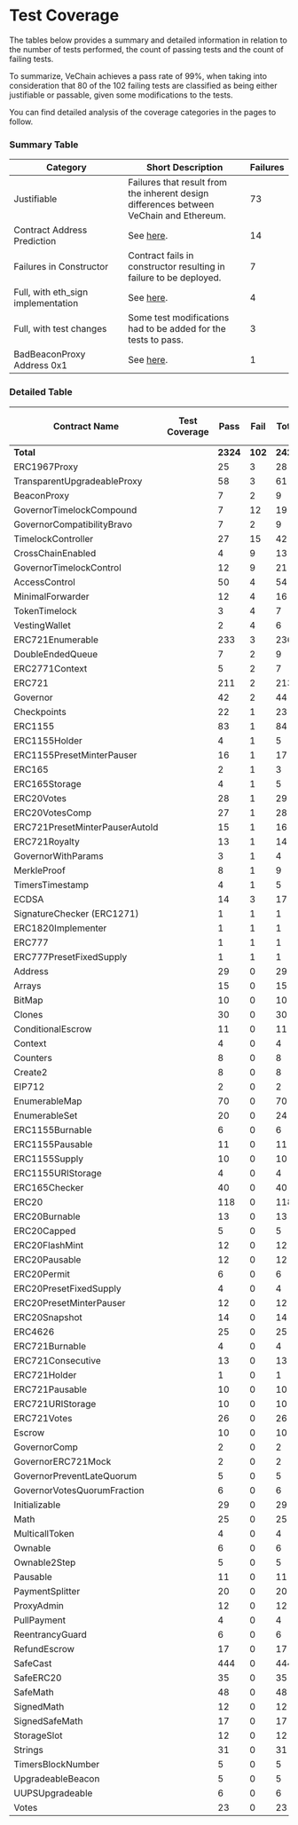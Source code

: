# Test Coverage

The tables below provides a summary and detailed information in relation to the number of tests performed, the count of passing tests and the count of failing tests.

To summarize, VeChain achieves a pass rate of 99%, when taking into consideration that 80 of the 102 failing tests are classified as being either justifiable or passable, given some modifications to the tests.

You can find detailed analysis of the coverage categories in the pages to follow.

### Summary Table

<table><thead><tr><th width="307">Category</th><th width="399.3333333333333">Short Description</th><th>Failures</th></tr></thead><tbody><tr><td>Justifiable</td><td>Failures that result from the inherent design differences between VeChain and Ethereum.</td><td>73</td></tr><tr><td>Contract Address Prediction</td><td>See <a href="https://github.com/vechain/vechain-docs/blob/main/core-concepts/evm-compatibility/test-coverage/broken-reference/README.md">here</a>.</td><td>14</td></tr><tr><td>Failures in Constructor</td><td>Contract fails in constructor resulting in failure to be deployed.</td><td>7</td></tr><tr><td>Full, with eth_sign implementation</td><td>See <a href="https://github.com/vechain/vechain-docs/blob/main/core-concepts/evm-compatibility/test-coverage/broken-reference/README.md">here</a>.</td><td>4</td></tr><tr><td>Full, with test changes</td><td>Some test modifications had to be added for the tests to pass.</td><td>3</td></tr><tr><td>BadBeaconProxy Address 0x1</td><td>See <a href="https://github.com/vechain/vechain-docs/blob/main/core-concepts/evm-compatibility/test-coverage/broken-reference/README.md">here</a>.</td><td>1</td></tr></tbody></table>

### Detailed Table

<table><thead><tr><th width="309">Contract Name</th><th width="241">Test Coverage</th><th width="94">Pass</th><th width="104">Fail</th><th>Total</th><th data-hidden>Hardhat Total Tests</th></tr></thead><tbody><tr><td><strong>Total</strong></td><td></td><td><strong>2324</strong></td><td><strong>102</strong></td><td><strong>2426</strong></td><td><strong>2667</strong></td></tr><tr><td>ERC1967Proxy</td><td></td><td>25</td><td>3</td><td>28</td><td>28</td></tr><tr><td>TransparentUpgradeableProxy</td><td></td><td>58</td><td>3</td><td>61</td><td>61</td></tr><tr><td>BeaconProxy</td><td></td><td>7</td><td>2</td><td>9</td><td>9</td></tr><tr><td>GovernorTimelockCompound</td><td></td><td>7</td><td>12</td><td>19</td><td>19</td></tr><tr><td>GovernorCompatibilityBravo</td><td></td><td>7</td><td>2</td><td>9</td><td>9</td></tr><tr><td>TimelockController</td><td></td><td>27</td><td>15</td><td>42</td><td>48</td></tr><tr><td>CrossChainEnabled</td><td></td><td>4</td><td>9</td><td>13</td><td>15</td></tr><tr><td>GovernorTimelockControl</td><td></td><td>12</td><td>9</td><td>21</td><td>21</td></tr><tr><td>AccessControl</td><td></td><td>50</td><td>4</td><td>54</td><td>80</td></tr><tr><td>MinimalForwarder</td><td></td><td>12</td><td>4</td><td>16</td><td>15</td></tr><tr><td>TokenTimelock</td><td></td><td>3</td><td>4</td><td>7</td><td>7</td></tr><tr><td>VestingWallet</td><td></td><td>2</td><td>4</td><td>6</td><td>6</td></tr><tr><td>ERC721Enumerable</td><td></td><td>233</td><td>3</td><td>236</td><td>236</td></tr><tr><td>DoubleEndedQueue</td><td></td><td>7</td><td>2</td><td>9</td><td>9</td></tr><tr><td>ERC2771Context</td><td></td><td>5</td><td>2</td><td>7</td><td>7</td></tr><tr><td>ERC721</td><td></td><td>211</td><td>2</td><td>213</td><td>213</td></tr><tr><td>Governor</td><td></td><td>42</td><td>2</td><td>44</td><td>44</td></tr><tr><td>Checkpoints</td><td></td><td>22</td><td>1</td><td>23</td><td>23</td></tr><tr><td>ERC1155</td><td></td><td>83</td><td>1</td><td>84</td><td>84</td></tr><tr><td>ERC1155Holder</td><td></td><td>4</td><td>1</td><td>5</td><td>5</td></tr><tr><td>ERC1155PresetMinterPauser</td><td></td><td>16</td><td>1</td><td>17</td><td>17</td></tr><tr><td>ERC165</td><td></td><td>2</td><td>1</td><td>3</td><td>3</td></tr><tr><td>ERC165Storage</td><td></td><td>4</td><td>1</td><td>5</td><td>5</td></tr><tr><td>ERC20Votes</td><td></td><td>28</td><td>1</td><td>29</td><td>29</td></tr><tr><td>ERC20VotesComp</td><td></td><td>27</td><td>1</td><td>28</td><td>28</td></tr><tr><td>ERC721PresetMinterPauserAutoId</td><td></td><td>15</td><td>1</td><td>16</td><td>16</td></tr><tr><td>ERC721Royalty</td><td></td><td>13</td><td>1</td><td>14</td><td>14</td></tr><tr><td>GovernorWithParams</td><td></td><td>3</td><td>1</td><td>4</td><td>4</td></tr><tr><td>MerkleProof</td><td></td><td>8</td><td>1</td><td>9</td><td>9</td></tr><tr><td>TimersTimestamp</td><td></td><td>4</td><td>1</td><td>5</td><td>5</td></tr><tr><td>ECDSA</td><td></td><td>14</td><td>3</td><td>17</td><td>17</td></tr><tr><td>SignatureChecker (ERC1271)</td><td></td><td>1</td><td>1</td><td>1</td><td>7</td></tr><tr><td>ERC1820Implementer</td><td></td><td>1</td><td>1</td><td>1</td><td>6</td></tr><tr><td>ERC777</td><td></td><td>1</td><td>1</td><td>1</td><td>193</td></tr><tr><td>ERC777PresetFixedSupply</td><td></td><td>1</td><td>1</td><td>1</td><td>6</td></tr><tr><td>Address</td><td></td><td>29</td><td>0</td><td>29</td><td>29</td></tr><tr><td>Arrays</td><td></td><td>15</td><td>0</td><td>15</td><td>15</td></tr><tr><td>BitMap</td><td></td><td>10</td><td>0</td><td>10</td><td>10</td></tr><tr><td>Clones</td><td></td><td>30</td><td>0</td><td>30</td><td>30</td></tr><tr><td>ConditionalEscrow</td><td></td><td>11</td><td>0</td><td>11</td><td>11</td></tr><tr><td>Context</td><td></td><td>4</td><td>0</td><td>4</td><td>4</td></tr><tr><td>Counters</td><td></td><td>8</td><td>0</td><td>8</td><td>8</td></tr><tr><td>Create2</td><td></td><td>8</td><td>0</td><td>8</td><td>8</td></tr><tr><td>EIP712</td><td></td><td>2</td><td>0</td><td>2</td><td>2</td></tr><tr><td>EnumerableMap</td><td></td><td>70</td><td>0</td><td>70</td><td>70</td></tr><tr><td>EnumerableSet</td><td></td><td>20</td><td>0</td><td>24</td><td>24</td></tr><tr><td>ERC1155Burnable</td><td></td><td>6</td><td>0</td><td>6</td><td>6</td></tr><tr><td>ERC1155Pausable</td><td></td><td>11</td><td>0</td><td>11</td><td>11</td></tr><tr><td>ERC1155Supply</td><td></td><td>10</td><td>0</td><td>10</td><td>10</td></tr><tr><td>ERC1155URIStorage</td><td></td><td>4</td><td>0</td><td>4</td><td>4</td></tr><tr><td>ERC165Checker</td><td></td><td>40</td><td>0</td><td>40</td><td>40</td></tr><tr><td>ERC20</td><td></td><td>118</td><td>0</td><td>118</td><td>118</td></tr><tr><td>ERC20Burnable</td><td></td><td>13</td><td>0</td><td>13</td><td>13</td></tr><tr><td>ERC20Capped</td><td></td><td>5</td><td>0</td><td>5</td><td>5</td></tr><tr><td>ERC20FlashMint</td><td></td><td>12</td><td>0</td><td>12</td><td>12</td></tr><tr><td>ERC20Pausable</td><td></td><td>12</td><td>0</td><td>12</td><td>12</td></tr><tr><td>ERC20Permit</td><td></td><td>6</td><td>0</td><td>6</td><td>6</td></tr><tr><td>ERC20PresetFixedSupply</td><td></td><td>4</td><td>0</td><td>4</td><td>4</td></tr><tr><td>ERC20PresetMinterPauser</td><td></td><td>12</td><td>0</td><td>12</td><td>12</td></tr><tr><td>ERC20Snapshot</td><td></td><td>14</td><td>0</td><td>14</td><td>14</td></tr><tr><td>ERC4626</td><td></td><td>25</td><td>0</td><td>25</td><td>25</td></tr><tr><td>ERC721Burnable</td><td></td><td>4</td><td>0</td><td>4</td><td>4</td></tr><tr><td>ERC721Consecutive</td><td></td><td>13</td><td>0</td><td>13</td><td>13</td></tr><tr><td>ERC721Holder</td><td></td><td>1</td><td>0</td><td>1</td><td>1</td></tr><tr><td>ERC721Pausable</td><td></td><td>10</td><td>0</td><td>10</td><td>10</td></tr><tr><td>ERC721URIStorage</td><td></td><td>10</td><td>0</td><td>10</td><td>10</td></tr><tr><td>ERC721Votes</td><td></td><td>26</td><td>0</td><td>26</td><td>26</td></tr><tr><td>Escrow</td><td></td><td>10</td><td>0</td><td>10</td><td>10</td></tr><tr><td>GovernorComp</td><td></td><td>2</td><td>0</td><td>2</td><td>2</td></tr><tr><td>GovernorERC721Mock</td><td></td><td>2</td><td>0</td><td>2</td><td>2</td></tr><tr><td>GovernorPreventLateQuorum</td><td></td><td>5</td><td>0</td><td>5</td><td>5</td></tr><tr><td>GovernorVotesQuorumFraction</td><td></td><td>6</td><td>0</td><td>6</td><td>6</td></tr><tr><td>Initializable</td><td></td><td>29</td><td>0</td><td>29</td><td>29</td></tr><tr><td>Math</td><td></td><td>25</td><td>0</td><td>25</td><td>25</td></tr><tr><td>MulticallToken</td><td></td><td>4</td><td>0</td><td>4</td><td>4</td></tr><tr><td>Ownable</td><td></td><td>6</td><td>0</td><td>6</td><td>6</td></tr><tr><td>Ownable2Step</td><td></td><td>5</td><td>0</td><td>5</td><td>5</td></tr><tr><td>Pausable</td><td></td><td>11</td><td>0</td><td>11</td><td>11</td></tr><tr><td>PaymentSplitter</td><td></td><td>20</td><td>0</td><td>20</td><td>20</td></tr><tr><td>ProxyAdmin</td><td></td><td>12</td><td>0</td><td>12</td><td>12</td></tr><tr><td>PullPayment</td><td></td><td>4</td><td>0</td><td>4</td><td>4</td></tr><tr><td>ReentrancyGuard</td><td></td><td>6</td><td>0</td><td>6</td><td>6</td></tr><tr><td>RefundEscrow</td><td></td><td>17</td><td>0</td><td>17</td><td>17</td></tr><tr><td>SafeCast</td><td></td><td>444</td><td>0</td><td>444</td><td>444</td></tr><tr><td>SafeERC20</td><td></td><td>35</td><td>0</td><td>35</td><td>35</td></tr><tr><td>SafeMath</td><td></td><td>48</td><td>0</td><td>48</td><td>48</td></tr><tr><td>SignedMath</td><td></td><td>12</td><td>0</td><td>12</td><td>12</td></tr><tr><td>SignedSafeMath</td><td></td><td>17</td><td>0</td><td>17</td><td>17</td></tr><tr><td>StorageSlot</td><td></td><td>12</td><td>0</td><td>12</td><td>12</td></tr><tr><td>Strings</td><td></td><td>31</td><td>0</td><td>31</td><td>31</td></tr><tr><td>TimersBlockNumber</td><td></td><td>5</td><td>0</td><td>5</td><td>5</td></tr><tr><td>UpgradeableBeacon</td><td></td><td>5</td><td>0</td><td>5</td><td>5</td></tr><tr><td>UUPSUpgradeable</td><td></td><td>6</td><td>0</td><td>6</td><td>6</td></tr><tr><td>Votes</td><td></td><td>23</td><td>0</td><td>23</td><td>23</td></tr></tbody></table>
